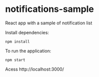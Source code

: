 # notifications-sample
React app with a sample of notification list

Install dependencies:

`npm install`
  
To run the application:
  
`npm start`
  
Acess http://localhost:3000/
